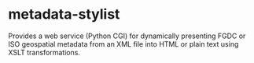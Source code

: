 metadata-stylist
================

Provides a web service (Python CGI) for dynamically presenting FGDC or ISO geospatial metadata from an XML file into HTML or plain text using XSLT transformations.
